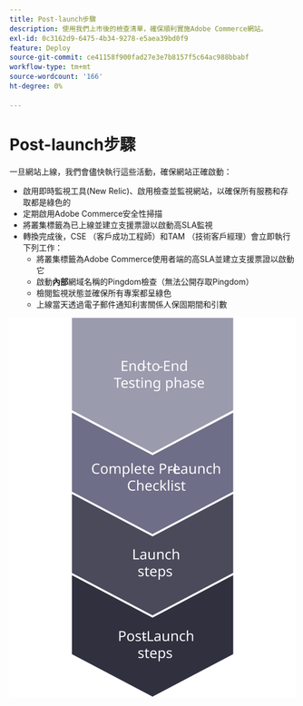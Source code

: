 ```yaml
---
title: Post-launch步驟
description: 使用我們上市後的檢查清單，確保順利實施Adobe Commerce網站。
exl-id: 0c3162d9-6475-4b34-9278-e5aea39bd0f9
feature: Deploy
source-git-commit: ce41158f900fad27e3e7b8157f5c64ac988bbabf
workflow-type: tm+mt
source-wordcount: '166'
ht-degree: 0%

---
```


# Post-launch步驟

一旦網站上線，我們會儘快執行這些活動，確保網站正確啟動：

- 啟用即時監視工具(New Relic)、啟用檢查並監視網站，以確保所有服務和存取都是綠色的
- 定期啟用Adobe Commerce安全性掃描
- 將叢集標籤為已上線並建立支援票證以啟動高SLA監視
- 轉換完成後，CSE （客戶成功工程師）和TAM （技術客戶經理）會立即執行下列工作：
   - 將叢集標籤為Adobe Commerce使用者端的高SLA並建立支援票證以啟動它
   - 啟動&#x200B;**內部**&#x200B;網域名稱的Pingdom檢查（無法公開存取Pingdom）
   - 檢閱監視狀態並確保所有專案都呈綠色
   - 上線當天透過電子郵件通知利害關係人保固期間和引數

![顯示啟動程式階段4的圖表](../../assets/playbooks/launch-steps-4.svg)

